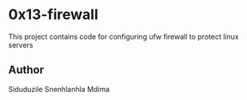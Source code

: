# 0x13-firewall

This project contains code for configuring ufw firewall to protect linux servers

## Author
Siduduzile Snenhlanhla Mdima
